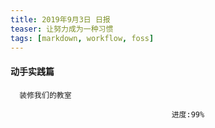 ```yaml
---
title: 2019年9月3日 日报 
teaser: 让努力成为一种习惯
tags: [markdown, workflow, foss]
---
```


#### 动手实践篇
  ```
  	装修我们的教室
  ```
								        进度:99%



